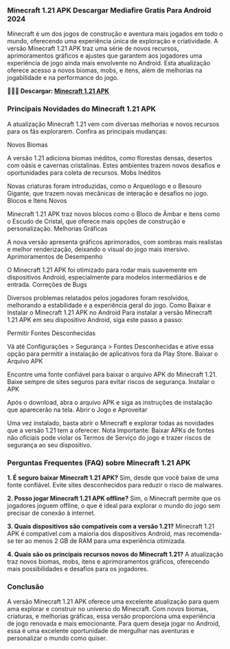 ### Minecraft 1.21 APK Descargar Mediafire Gratis Para Android 2024
Minecraft é um dos jogos de construção e aventura mais jogados em todo o mundo, oferecendo uma experiência única de exploração e criatividade. A versão Minecraft 1.21 APK traz uma série de novos recursos, aprimoramentos gráficos e ajustes que garantem aos jogadores uma experiência de jogo ainda mais envolvente no Android. Esta atualização oferece acesso a novos biomas, mobs, e itens, além de melhorias na jogabilidade e na performance do jogo.

**🙋‍♀️🍿 Descargar: [Minecraft 1.21 APK](https://minecraft-1-21-apk.modilimitado.io)**

### Principais Novidades do Minecraft 1.21 APK
A atualização Minecraft 1.21 vem com diversas melhorias e novos recursos para os fãs explorarem. Confira as principais mudanças:

Novos Biomas

A versão 1.21 adiciona biomas inéditos, como florestas densas, desertos com oásis e cavernas cristalinas. Estes ambientes trazem novos desafios e oportunidades para coleta de recursos.
Mobs Inéditos

Novas criaturas foram introduzidas, como o Arqueólogo e o Besouro Gigante, que trazem novas mecânicas de interação e desafios no jogo.
Blocos e Itens Novos

Minecraft 1.21 APK traz novos blocos como o Bloco de Âmbar e itens como o Escudo de Cristal, que oferece mais opções de construção e personalização.
Melhorias Gráficas

A nova versão apresenta gráficos aprimorados, com sombras mais realistas e melhor renderização, deixando o visual do jogo mais imersivo.
Aprimoramentos de Desempenho

O Minecraft 1.21 APK foi otimizado para rodar mais suavemente em dispositivos Android, especialmente para modelos intermediários e de entrada.
Correções de Bugs

Diversos problemas relatados pelos jogadores foram resolvidos, melhorando a estabilidade e a experiência geral do jogo.
Como Baixar e Instalar o Minecraft 1.21 APK no Android
Para instalar a versão Minecraft 1.21 APK em seu dispositivo Android, siga este passo a passo:

Permitir Fontes Desconhecidas

Vá até Configurações > Segurança > Fontes Desconhecidas e ative essa opção para permitir a instalação de aplicativos fora da Play Store.
Baixar o Arquivo APK

Encontre uma fonte confiável para baixar o arquivo APK do Minecraft 1.21. Baixe sempre de sites seguros para evitar riscos de segurança.
Instalar o APK

Após o download, abra o arquivo APK e siga as instruções de instalação que aparecerão na tela.
Abrir o Jogo e Aproveitar

Uma vez instalado, basta abrir o Minecraft e explorar todas as novidades que a versão 1.21 tem a oferecer.
Nota Importante: Baixar APKs de fontes não oficiais pode violar os Termos de Serviço do jogo e trazer riscos de segurança ao seu dispositivo.

### Perguntas Frequentes (FAQ) sobre Minecraft 1.21 APK

**1. É seguro baixar Minecraft 1.21 APK?**
Sim, desde que você baixe de uma fonte confiável. Evite sites desconhecidos para reduzir o risco de malwares.

**2. Posso jogar Minecraft 1.21 APK offline?**
Sim, o Minecraft permite que os jogadores joguem offline, o que é ideal para explorar o mundo do jogo sem precisar de conexão à internet.

**3. Quais dispositivos são compatíveis com a versão 1.21?**
Minecraft 1.21 APK é compatível com a maioria dos dispositivos Android, mas recomenda-se ter ao menos 2 GB de RAM para uma experiência otimizada.

**4. Quais são os principais recursos novos do Minecraft 1.21?**
A atualização traz novos biomas, mobs, itens e aprimoramentos gráficos, oferecendo mais possibilidades e desafios para os jogadores.

### Conclusão
A versão Minecraft 1.21 APK oferece uma excelente atualização para quem ama explorar e construir no universo do Minecraft. Com novos biomas, criaturas, e melhorias gráficas, essa versão proporciona uma experiência de jogo renovada e mais emocionante. Para quem deseja jogar no Android, essa é uma excelente oportunidade de mergulhar nas aventuras e personalizar o mundo como quiser.
